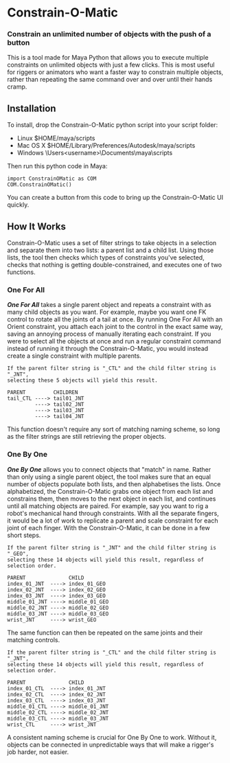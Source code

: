 # Constrain-O-Matic
### Constrain an unlimited number of objects with the push of a button
This is a tool made for Maya Python that allows you to execute multiple constraints on unlimited objects with just a few clicks. This is most useful for riggers or animators who want a faster way to constrain multiple objects, rather than repeating the same command over and over until their hands cramp.

## Installation
To install, drop the Constrain-O-Matic python script into your script folder:
  - Linux     $HOME/maya/scripts
  - Mac OS X  $HOME/Library/Preferences/Autodesk/maya/scripts
  - Windows   \Users\<username>\Documents\maya\scripts
  
Then run this python code in Maya:
```
import ConstrainOMatic as COM
COM.ConstrainOMatic()
```
You can create a button from this code to bring up the Constrain-O-Matic UI quickly.

## How It Works
Constrain-O-Matic uses a set of filter strings to take objects in a selection and separate them into two lists: a parent list and a child list. Using those lists, the tool then checks which types of constraints you've selected, checks that nothing is getting double-constrained, and executes one of two functions.

### One For All
***One For All*** takes a single parent object and repeats a constraint with as many child objects as you want. For example, maybe you want one FK control to rotate all the joints of a tail at once. By running One For All with an Orient constraint, you attach each joint to the control in the exact same way, saving an annoying process of manually iterating each constraint. If you were to select all the objects at once and run a regular constraint command instead of running it through the Constrain-O-Matic, you would instead create a single constraint with multiple parents.

```
If the parent filter string is "_CTL" and the child filter string is "_JNT",
selecting these 5 objects will yield this result.

PARENT         CHILDREN
tail_CTL ----> tail01_JNT
         ----> tail02_JNT
         ----> tail03_JNT
         ----> tail04_JNT
```

This function doesn't require any sort of matching naming scheme, so long as the filter strings are still retrieving the proper objects.

### One By One
***One By One*** allows you to connect objects that "match" in name. Rather than only using a single parent object, the tool makes sure that an equal number of objects populate both lists, and then alphabetises the lists. Once alphabetized, the Constrain-O-Matic grabs one object from each list and constrains them, then moves to the next object in each list, and continues until all matching objects are paired. For example, say you want to rig a robot's mechanical hand through constraints. With all the separate fingers, it would be a lot of work to replicate a parent and scale constraint for each joint of each finger. With the Constrain-O-Matic, it can be done in a few short steps.

```
If the parent filter string is "_JNT" and the child filter string is "_GEO",
selecting these 14 objects will yield this result, regardless of selection order.

PARENT              CHILD
index_01_JNT  ----> index_01_GEO
index_02_JNT  ----> index_02_GEO
index_03_JNT  ----> index_03_GEO
middle_01_JNT ----> middle_01_GEO
middle_02_JNT ----> middle_02_GEO
middle_03_JNT ----> middle_03_GEO
wrist_JNT     ----> wrist_GEO
```
The same function can then be repeated on the same joints and their matching controls.

```
If the parent filter string is "_CTL" and the child filter string is "_JNT",
selecting these 14 objects will yield this result, regardless of selection order.

PARENT              CHILD
index_01_CTL  ----> index_01_JNT
index_02_CTL  ----> index_02_JNT
index_03_CTL  ----> index_03_JNT
middle_01_CTL ----> middle_01_JNT
middle_02_CTL ----> middle_02_JNT
middle_03_CTL ----> middle_03_JNT
wrist_CTL     ----> wrist_JNT
```
A consistent naming scheme is crucial for One By One to work. Without it, objects can be connected in unpredictable ways that will make a rigger's job harder, not easier.

## 
